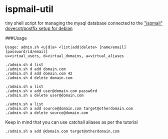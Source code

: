# ispmail-util
tiny shell script for managing the mysql database connected to the ["ispmail" dovecot/postfix setup for debian](https://workaround.org/ispmail/)

###Usage
```
Usage: admin.sh <u|d|a> <list|add|delete> [name/email] [password/id/email]
u=virtual_users, d=virtual_domains, a=virtual_aliases

./admin.sh d list
./admin.sh d add domain.com
./admin.sh d add domain.com 42
./admin.sh d delete domain.com

./admin.sh u list
./admin.sh u add user@domain.com passw0rd
./admin.sh u delete user@domain.com

./admin.sh a list
./admin.sh a add source@domain.com target@otherdomain.com
./admin.sh a delete source@domain.com
```
Keep in mind that you can use catchall aliases as per the tutorial
```
./admin.sh a add @domain.com target@otherdomain.com
```
